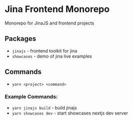 # Jina Frontend Monorepo
Monorepo for JinaJS and frontend projects

## Packages
- `jinajs` - frontend toolkit for jina
- `showcases` - demo of jina live examples

## Commands
- `yarn <project> <command>`

### Example Commands: 
- `yarn jinajs build` - build jinajs
- `yarn showcases dev` - start showcases nextjs dev server
